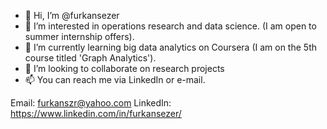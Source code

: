- 👋 Hi, I’m @furkansezer
- 👀 I’m interested in operations research and data science. (I am open to summer internship offers).
- 🌱 I’m currently learning big data analytics on Coursera (I am on the 5th course titled 'Graph Analytics').
- 💞️ I’m looking to collaborate on research projects
- 📫 You can reach me via LinkedIn or e-mail.

Email: furkanszr@yahoo.com
LinkedIn: https://www.linkedin.com/in/furkansezer/

<!---
furkansezer/furkansezer is a ✨ special ✨ repository because its `README.md` (this file) appears on your GitHub profile.
You can click the Preview link to take a look at your changes.
--->
